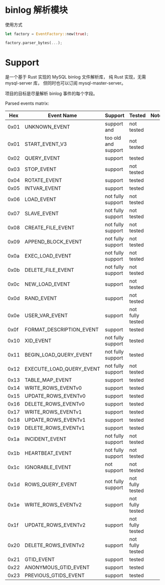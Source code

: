 # binlog 解析模块

使用方式
```rust
let factory = EventFactory::new(true);

factory.parser_bytes(...);
```

# Support
是一个基于 Rust 实现的 MySQL binlog 文件解析库，
纯 Rust 实现，无需 mysql-server 库， 但同时也可以订阅 mysql-master-server。

项目的目标是尽量解析 binlog 事件的每个字段。


Parsed events matrix:

| Hex  | Event Name               | Support             | Tested           | Noted |
|------|--------------------------|---------------------|------------------|-------|
| 0x01 | UNKNOWN_EVENT            | support and         | not tested       |       |
| 0x01 | START_EVENT_V3           | too old and support | not tested       |       |
| 0x02 | QUERY_EVENT              | support             | tested           |       |
| 0x03 | STOP_EVENT               | support             | not tested       |       |
| 0x04 | ROTATE_EVENT             | support             | tested           |       |
| 0x05 | INTVAR_EVENT             | support             | tested           |       |
| 0x06 | LOAD_EVENT               | not fully support   | not tested       |       |
| 0x07 | SLAVE_EVENT              | not fully support   | not tested       |       |
| 0x08 | CREATE_FILE_EVENT        | not fully support   | not tested       |       |
| 0x09 | APPEND_BLOCK_EVENT       | not fully support   | not tested       |       |
| 0x0a | EXEC_LOAD_EVENT          | not fully support   | not tested       |       |
| 0x0b | DELETE_FILE_EVENT        | not fully support   | not tested       |       |
| 0x0c | NEW_LOAD_EVENT           | support             | not tested       |       |
| 0x0d | RAND_EVENT               | support             | not tested       |       |
| 0x0e | USER_VAR_EVENT           | support             | not fully tested |       |
| 0x0f | FORMAT_DESCRIPTION_EVENT | support             | tested           |       |
| 0x10 | XID_EVENT                | not fully support   | tested           |       |
| 0x11 | BEGIN_LOAD_QUERY_EVENT   | not fully support   | tested           |       |
| 0x12 | EXECUTE_LOAD_QUERY_EVENT | not fully support   | not tested       |       |
| 0x13 | TABLE_MAP_EVENT          | support             | tested           |       |
| 0x14 | WRITE_ROWS_EVENTv0       | support             | tested           |       |
| 0x15 | UPDATE_ROWS_EVENTv0      | support             | tested           |       |
| 0x16 | DELETE_ROWS_EVENTv0      | support             | tested           |       |
| 0x17 | WRITE_ROWS_EVENTv1       | support             | tested           |       |
| 0x18 | UPDATE_ROWS_EVENTv1      | support             | tested           |       |
| 0x19 | DELETE_ROWS_EVENTv1      | support             | tested           |       |
| 0x1a | INCIDENT_EVENT           | not fully support   | not tested       |       |
| 0x1b | HEARTBEAT_EVENT          | not fully support   | not tested       |       |
| 0x1c | IGNORABLE_EVENT          | not support         | not tested       |       |
| 0x1d | ROWS_QUERY_EVENT         | not fully support   | not fully tested |       |
| 0x1e | WRITE_ROWS_EVENTv2       | support             | not fully tested |       |
| 0x1f | UPDATE_ROWS_EVENTv2      | support             | not fully tested |       |
| 0x20 | DELETE_ROWS_EVENTv2      | support             | not fully tested |       |
| 0x21 | GTID_EVENT               | support             | tested           |       |
| 0x22 | ANONYMOUS_GTID_EVENT     | support             | tested           |       |
| 0x23 | PREVIOUS_GTIDS_EVENT     | support             | tested           |       |

